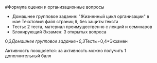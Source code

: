 #Формула оценки и организационные вопросы

- Домашнее групповое задание: "Жизненный цикл организации" в мае
Текстовый файл страниц 6, без защиты текста 
- Тесты: 2 теста, материал преимущественно с лекций и семинаров
- Блокирующий Экзамен: 3 открытых вопроса 

0,3*Домашнее групповое задание+0,3*Тесты+0,4*Экзамен

Активность поощряется: за активность можно получить 1 дополнительный балл


